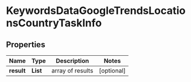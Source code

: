 # KeywordsDataGoogleTrendsLocationsCountryTaskInfo


## Properties

| Name | Type | Description | Notes |
|------------ | ------------- | ------------- | -------------|
**result** | **List<KeywordsDataGoogleTrendsLocationsCountryResultInfo>** | array of results |[optional]|